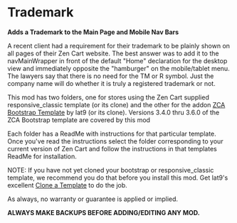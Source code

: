 # Trademark
**Adds a Trademark to the Main Page and Mobile Nav Bars**

A recent client had a requirement for their trademark to be plainly shown on all pages of their Zen Cart website. The best answer was to add it to the navMainWrapper in front of the default "Home" declaration for the desktop view and immediately opposite the "hamburger" on the mobile/tablet menu.  The lawyers say that there is no need for the TM or R symbol.  Just the company name will do whether it is truly a registered trademark or not.

This mod has two folders, one for stores using the Zen Cart supplied responsive_classic template (or its clone) and the other for the addon [ZCA Bootstrap Template](https://www.zen-cart.com/downloads.php?do=file&id=2191https://www.zen-cart.com/downloads.php?do=file&id=2191) by lat9 (or its clone).  Versions 3.4.0 thru 3.6.0 of the ZCA Bootstrap template are covered by this mod

Each folder has a ReadMe with instructions for that particular template.  Once you've read the instructions select the folder corresponding to your current version of Zen Cart and follow the instructions in that templates ReadMe for installation.

NOTE:  If you have not yet cloned your bootstrap or responsive_classic template, we recommend you do that before you install this mod.  Get lat9's excellent [Clone a Template](https://www.zen-cart.com/downloads.php?do=file&id=2087) to do the job.

As always, no warranty or guarantee is applied or implied.

**ALWAYS MAKE BACKUPS BEFORE ADDING/EDITING ANY MOD.**
